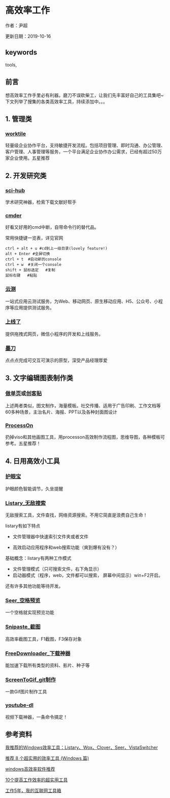# 高效率工作

作者：尹超

更新日期：2019-10-16

## keywords

tools,  

## 前言

想高效率工作手里必有利器。磨刀不误砍柴工，让我们先丰富好自己的工具集吧~下文列举了搜集的各类高效率工具，持续添加中。。。

## 1. 管理类

### [worktile](https://worktile.com/)

轻量级企业协作平台，支持敏捷开发流程。包括项目管理、即时沟通、办公管理、客户管理、人事管理等服务，一个平台满足企业协作办公需求，已经有超过50万家企业使用。五星推荐

## 2. 开发研究类

### [sci-hub](https://sci-hub.org.cn/)

学术研究神器，检索下载文献好帮手

### [cmder](https://cmder.net/)

好看又好用的cmd中断，自带命令行的替代品。

常用快捷键一览表，详见官网

```
ctrl + alt + u #cd到上一级目录(lovely feature!)
alt + Enter #全屏切换
ctrl + t  #启动新的console
ctrl + w  #关闭一个console
shift + 鼠标选定   #复制
鼠标右键   #粘贴
```

### [云测](https://www.testin.cn/)

一站式应用云测试服务，为Web、移动网页、原生移动应用、H5、公众号、小程序等应用提供测试服务。

### [上线了](https://www.sxl.cn/)

提供拖拽式网页，微信小程序的开发和上线服务。

### [墨刀](https://modao.cc/)

点点点完成可交互可演示的原型，深受产品经理厚爱

## 3. 文字编辑图表制作类

### [做单页](http://www.zuodanye.com)或[创客贴](https://www.chuangkit.com)

上述两者类似，图文制作，海量模板。社交传播、适用于广告印刷、工作文档等60多种场景，主治名片、海报、PPT以及各种封面图设计

### [ProcessOn](https://www.processon.com)

扔掉viso和其他画图工具，用processon高效制作流程图，思维导图，各种模板可参考。五星推荐！

## 4. 日用高效小工具

### [护眼宝](http://www.huyanapp.com/portal.php)

护眼颜色智能调节，久坐提醒

### [Listary_无敌搜索](https://blog.csdn.net/weixin_41225491/article/details/80060324)

无敌搜索工具，文件查找，网络资源搜索。不用它简直是浪费自己生命！

listary有如下特点

- 文件管理器中快速索引文件夹或者文件

- 高效启动应用程序和web搜索功能（爽到爆有没有？）


基础概念：listary有两种工作模式

- 文件管理模式（只可搜索文件，右下角显示）
- 启动器模式（程序，web，文件都可以搜索， 屏幕中间显示）win+F2开启。

还有许多其他功能等待开发。

### [Seer_空格预览](https://sourceforge.net/projects/ccseer/)

一个空格就实现预览功能

### [Snipaste_截图](https://www.snipaste.com/)

高效率截图工具，F1截图，F3保存对象

### [FreeDownloader_下载神器](https://www.freedownloadmanager.org/zh/)

能加速下载所有类型的资料、影片、种子等

### [ScreenToGif_git制作](https://www.screentogif.com/?l=zh_cn)

一款Gif图片制作工具

### [youtube-dl](https://ytdl-org.github.io/youtube-dl/index.html)

视频下载神器，一条命令搞定！

## 参考资料

[我推荐的Windows效率工具：Listary、Wox、Clover、Seer、VistaSwitcher](https://blog.csdn.net/k19421/article/details/84808258)

[推荐 8 个超实用的效率工具 (Windows 篇)](https://blog.csdn.net/byodian/article/details/82942179)

[windows高效率软件推荐](https://blog.csdn.net/u014630636/article/details/77451124)

[10个提高工作效率的超实用工具](https://blog.csdn.net/daban1/article/details/80622083)

[工作5年，我的互联网工具箱](https://blog.csdn.net/w690333243/article/details/78449864)



